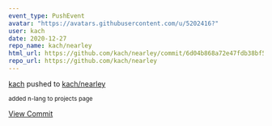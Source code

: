 ```yaml
---
event_type: PushEvent
avatar: "https://avatars.githubusercontent.com/u/5202416?"
user: kach
date: 2020-12-27
repo_name: kach/nearley
html_url: https://github.com/kach/nearley/commit/6d04b868a72e47fdb38bf5fba99ae346d251ff50
repo_url: https://github.com/kach/nearley
---
```


<a href='https://github.com/kach' target='_blank'>kach</a> pushed to <a href='https://github.com/kach/nearley' target='_blank'>kach/nearley</a>

<small>added n-lang to projects page</small>

<a href='https://github.com/kach/nearley/commit/6d04b868a72e47fdb38bf5fba99ae346d251ff50' target='_blank'>View Commit</a>